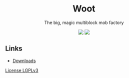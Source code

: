 <h1 align="center">Woot</h1>
<p align="center">The big, magic multiblock mob factory</p>
<p align="center">
    <a href="https://minecraft.curseforge.com/projects/woot"><img src="http://cf.way2muchnoise.eu/full_244049_downloads.svg" /></a>
    <a href="https://minecraft.curseforge.com/projects/woots"><img src="http://cf.way2muchnoise.eu/versions/244049.svg" /></a>
</p>

## Links
* [Downloads](http://minecraft.curseforge.com/projects/woot/files)

[License LGPLv3](License)